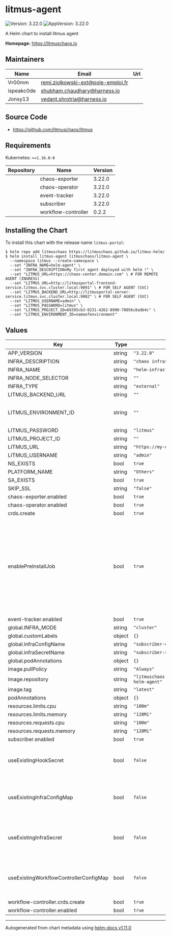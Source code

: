 # litmus-agent

![Version: 3.22.0](https://img.shields.io/badge/Version-3.22.0-informational?style=flat-square) ![AppVersion: 3.22.0](https://img.shields.io/badge/AppVersion-3.22.0-informational?style=flat-square)

A Helm chart to install litmus agent

**Homepage:** <https://litmuschaos.io>

## Maintainers

| Name | Email | Url |
| ---- | ------ | --- |
| Vr00mm | <remi.ziolkowski-ext@pole-emploi.fr> |  |
| ispeakc0de | <shubham.chaudhary@harness.io> |  |
| Jonsy13 | <vedant.shrotria@harness.io> |  |

## Source Code

* <https://github.com/litmuschaos/litmus>

## Requirements

Kubernetes: `>=1.16.0-0`

| Repository | Name | Version |
|------------|------|---------|
|  | chaos-exporter | 3.22.0 |
|  | chaos-operator | 3.22.0 |
|  | event-tracker | 3.22.0 |
|  | subscriber | 3.22.0 |
|  | workflow-controller | 0.2.2 |

## Installing the Chart

To install this chart with the release name `litmus-portal`:

```console
$ helm repo add litmuschaos https://litmuschaos.github.io/litmus-helm/
$ helm install litmus-agent litmuschaos/litmus-agent \
  --namespace litmus --create-namespace \
  --set "INFRA_NAME=helm-agent" \
  --set "INFRA_DESCRIPTION=My first agent deployed with helm !" \
  --set "LITMUS_URL=https://chaos-center.domain.com" \ # FOR REMOTE AGENT (INGRESS)
  --set "LITMUS_URL=http://litmusportal-frontend-service.litmus.svc.cluster.local:9091" \ # FOR SELF AGENT (SVC)
  --set "LITMUS_BACKEND_URL=http://litmusportal-server-service.litmus.svc.cluster.local:9002" \ # FOR SELF AGENT (SVC)
  --set "LITMUS_USERNAME=admin" \
  --set "LITMUS_PASSWORD=litmus" \
  --set "LITMUS_PROJECT_ID=69395cb3-0231-4262-8990-78056c8adb4c" \
  --set "LITMUS_ENVIRONMENT_ID=nameofenvironment"
```

## Values

| Key | Type | Default | Description |
|-----|------|---------|-------------|
| APP_VERSION | string | `"3.22.0"` |  |
| INFRA_DESCRIPTION | string | `"chaos infrastructure deployed with helm"` |  |
| INFRA_NAME | string | `"helm-infrastructure"` |  |
| INFRA_NODE_SELECTOR | string | `""` |  |
| INFRA_TYPE | string | `"external"` |  |
| LITMUS_BACKEND_URL | string | `""` |  |
| LITMUS_ENVIRONMENT_ID | string | `""` | ID of the litmus environment where the infrastructure will be added |
| LITMUS_PASSWORD | string | `"litmus"` |  |
| LITMUS_PROJECT_ID | string | `""` |  |
| LITMUS_URL | string | `"https://my-domain.com"` |  |
| LITMUS_USERNAME | string | `"admin"` |  |
| NS_EXISTS | bool | `true` |  |
| PLATFORM_NAME | string | `"Others"` |  |
| SA_EXISTS | bool | `true` |  |
| SKIP_SSL | string | `"false"` |  |
| chaos-exporter.enabled | bool | `true` |  |
| chaos-operator.enabled | bool | `true` |  |
| crds.create | bool | `true` |  |
| enablePreInstallJob | bool | `true` | Enable the pre-install hook job that registers this agent with ChaosCenter. Set to false for standallone litmus-agent installation (no ChaosCenter) however other ChaosCenter resources (e.g., hook Secrets/ConfigMaps) may still be rendered; manage them via their own flags (e.g., useExistingHookSecret). |
| event-tracker.enabled | bool | `true` |  |
| global.INFRA_MODE | string | `"cluster"` |  |
| global.customLabels | object | `{}` |  |
| global.infraConfigName | string | `"subscriber-config"` |  |
| global.infraSecretName | string | `"subscriber-secret"` |  |
| global.podAnnotations | object | `{}` |  |
| image.pullPolicy | string | `"Always"` |  |
| image.repository | string | `"litmuschaos.docker.scarf.sh/litmuschaos/litmus-helm-agent"` |  |
| image.tag | string | `"latest"` |  |
| podAnnotations | object | `{}` |  |
| resources.limits.cpu | string | `"100m"` |  |
| resources.limits.memory | string | `"128Mi"` |  |
| resources.requests.cpu | string | `"100m"` |  |
| resources.requests.memory | string | `"128Mi"` |  |
| subscriber.enabled | bool | `true` |  |
| useExistingHookSecret | bool | `false` | Use an existing hook Secret instead of creating one with the chart, ref. to templates/secret.yaml |
| useExistingInfraConfigMap | bool | `false` | Use an existing infra ConfigMap instead of creating one with the chart, ref. to templates/infra-config-map.yaml |
| useExistingInfraSecret | bool | `false` | Use an existing infra Secret instead of creating one with the chart, ref. to templates/infra-secret.yaml |
| useExistingWorkflowControllerConfigMap | bool | `false` | Use an existing infra ConfigMap instead of creating one with the chart, ref. to templates/infra-config-map-workflow.yaml |
| workflow-controller.crds.create | bool | `true` |  |
| workflow-controller.enabled | bool | `true` |  |

----------------------------------------------
Autogenerated from chart metadata using [helm-docs v1.11.0](https://github.com/norwoodj/helm-docs/releases/v1.11.0)
